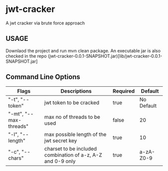 # jwt-cracker
A jwt cracker via brute force approach

## USAGE
Downlaod the project and run mvn clean package. An executable jar is also checked in the repo (jwt-cracker-0.0.1-SNAPSHOT.jar)[lib/jwt-cracker-0.0.1-SNAPSHOT.jar]

## Command Line Options
| Flags                   | Descriptions                                                | Required | Default    |
| ---------------------   |-------------                                                | -----    | --------   |               
| "-t", "--token"         | jwt token to be cracked                                     | true     | No Default |
| "-mt", "--max-threads"  | max no of threads to be used                                | false    | 20         |
| "-l", "--length"        | max possible length of the jwt secret key                   | true     | 10         |
| "-c", "--chars"         | charset to be included combination of a-z, A-Z and 0-9 only | true     | a-zA-Z0-9  |
